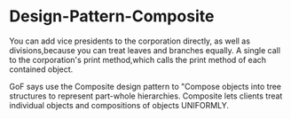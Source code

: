 # Design-Pattern-Composite
 
You can add vice presidents to the corporation directly, as well as divisions,because you can treat leaves and branches equally.
A single call to the corporation's print method,which calls the print method of each contained object.

GoF says use the Composite design pattern to "Compose objects into tree structures to represent part-whole hierarchies. 
Composite lets clients treat individual objects and compositions of objects UNIFORMLY.
